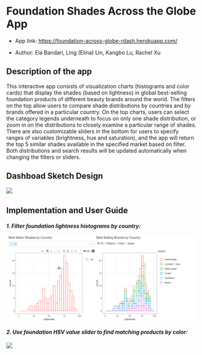 # Foundation Shades Across the Globe App 

-   App link: https://foundation-across-globe-rdash.herokuapp.com/

-   Author: Ela Bandari, Ling (Elina) Lin, Kangbo Lu, Rachel Xu

## Description of the app
This interactive app consists of visualization charts (histograms and color cards) that display the shades (based on lightness) in global best-selling foundation products of different beauty brands around the world. The filters on the top allow users to compare shade distributions by countries and by brands offered in a particular country. On the top charts, users can select the category legends underneath to focus on only one shade distribution, or zoom in on the distributions to closely examine a particular range of shades. There are also customizable sliders in the bottom for users to specify ranges of variables (brightness, hue and saturation), and the app will return the top 5 similar shades available in the specified market based on filter. Both distributions and search results will be updated automatically when changing the filters or sliders. 

## Dashboad Sketch Design 
![](dashboard_sketch.jpg)

## Implementation and User Guide
#### *1. Filter foundation lightness histograms by country:*  
![](./data/gif_tutorials/filter_by_country.gif)

#### *2. Use foundation HSV value slider to find matching products by color:*  
![](./data/gif_tutorials/select_color_by_HSV.gif)
